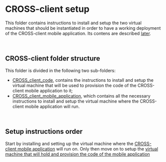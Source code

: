 # CROSS-client setup

This folder contains instructions to install and setup the two virtual machines that should be instantiated in order to have a working deployment of the CROSS-client mobile application.
Its contens are described [later](./##cross-client-folder-structure "CROSS-client folder structure section").

<br>

## CROSS-client folder structure

This folder is divided in the following two sub-folders:

- [CROSS_client_code](./2-CROSS_client_code "CROSS-client mobiel application code folder"), contains the instructions to install and setup the virtual machine that will be used to provision the code of the CROSS-client mobile application to it;
- [CROSS_client_mobile_application](./1-CROSS_client_mobile_application "CROSS-client mobile application folder"), which contains all the necessary instructions to install and setup the virtual machine where the CROSS-client mobile application will run.

<br>

## Setup instructions order

Start by installing and setting up the virtual machine where the [CROSS-client mobile application](./1-CROSS_client_mobile_application "CROSS-client mobile application folder") will run on.
Only then move on to setup the [virtual machine that will hold and provision the code of the mobile application](./2-CROSS_client_code "CROSS-client mobile application code folder")
